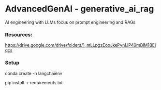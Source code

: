 # AdvancedGenAI - generative_ai_rag
AI engineering with LLMs focus on prompt engineering and RAGs

### Resources:
https://drive.google.com/drive/folders/1_mLLpgzEooJkePynlJP49mBiM1BEiqcs


### Setup 

conda create -n langchaienv 


pip install -r requirements.txt